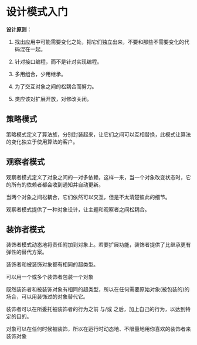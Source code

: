# 设计模式入门

**设计原则**：

1. 找出应用中可能需要变化之处，把它们独立出来，不要和那些不需要变化的代码混在一起。

2. 针对接口编程，而不是针对实现编程。
3. 多用组合，少用继承。
4. 为了交互对象之间的松耦合而努力。
5. 类应该对扩展开放，对修改关闭。

## 策略模式

策略模式定义了算法族，分别封装起来，让它们之间可以互相替换，此模式让算法的变化独立于使用算法的客户。



## 观察者模式

观察者模式定义了对象之间的一对多依赖，这样一来，当一个对象改变状态时，它的所有的依赖者都会收到通知并自动更新。



当两个对象之间松耦合，它们依然可以交互，但是不太清楚彼此的细节。



观察者模式提供了一种对象设计，让主题和观察者之间松耦合。

## 装饰者模式

装饰者模式动态地将责任附加到对象上。若要扩展功能，装饰者提供了比继承更有弹性的替代方案。



装饰者和被装饰对象都有相同的超类型。

可以用一个或多个装饰者包装一个对象

既然装饰者和被装饰对象有相同的超类型，所以在任何需要原始对象(被包装的)的场合，可以用装饰过的对象替代它。

装饰者可以在所委托被装饰者的行为之前 与/或 之后，加上自己的行为，以达到特定的目的。

对象可以在任何时候被装饰，所以在运行时动态地、不限量地用你喜欢的装饰者来装饰对象

